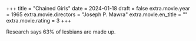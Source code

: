 +++
title = "Chained Girls"
date = 2024-01-18
draft = false
extra.movie.year = 1965
extra.movie.directors = "Joseph P. Mawra"
extra.movie.en_title = ""
extra.movie.rating = 3
+++

Research says 63% of lesbians are made up.<!-- more -->
